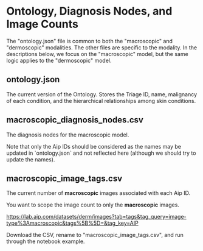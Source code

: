 <h1>Ontology, Diagnosis Nodes, and Image Counts</h1>

<p>
The "ontology.json" file is common to both the "macroscopic" and "dermoscopic" modalities.
The other files are specific to the modality. In the descriptions below, we focus on the "macroscopic" model,
but the same logic applies to the "dermoscopic" model.
</p>

<h2>ontology.json</h2>
<p>
The current version of the Ontology.
Stores the Triage ID, name, malignancy of each condition, and the hierarchical relationships among skin conditions.
</p>

<h2>macroscopic_diagnosis_nodes.csv</h2>
<p>The diagnosis nodes for the macroscopic model.</p>
<p>
Note that only the Aip IDs should be considered
as the names may be updated in `ontology.json` and not reflected here (although we should try to update the names).
</p>

<h2>macroscopic_image_tags.csv</h2>
<p>The current number of <b>macroscopic</b> images associated with each Aip ID.</p>

<p>You want to scope the image count to only the <b>macroscopic</b> images.</p>
<a href="https://lab.aip.com/datasets/derm/images?tab=tags&tag_query=image-type%3Amacroscopic&tags%5B%5D=&tag_key=AIP">
https://lab.aip.com/datasets/derm/images?tab=tags&tag_query=image-type%3Amacroscopic&tags%5B%5D=&tag_key=AIP</a>

<p>Download the CSV, rename to "macroscopic_image_tags.csv", and run through the notebook example.</p>

